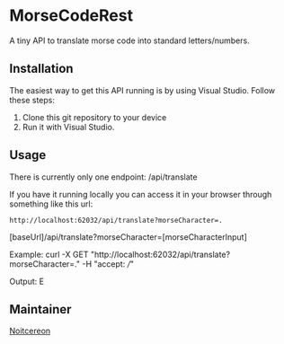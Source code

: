 # MorseCodeRest
A tiny API to translate morse code into standard letters/numbers.


## Installation

The easiest way to get this API running is by using Visual Studio. Follow these steps:

1. Clone this git repository to your device
2. Run it with Visual Studio.

## Usage

There is currently only one endpoint: /api/translate

If you have it running locally you can access it in your browser through something like this url:

`http://localhost:62032/api/translate?morseCharacter=.`

[baseUrl]/api/translate?morseCharacter=[morseCharacterInput]

Example: curl -X GET "http://localhost:62032/api/translate?morseCharacter=." -H  "accept: */*"

Output: E


## Maintainer
[Noitcereon](https://github.com/Noitcereon)
